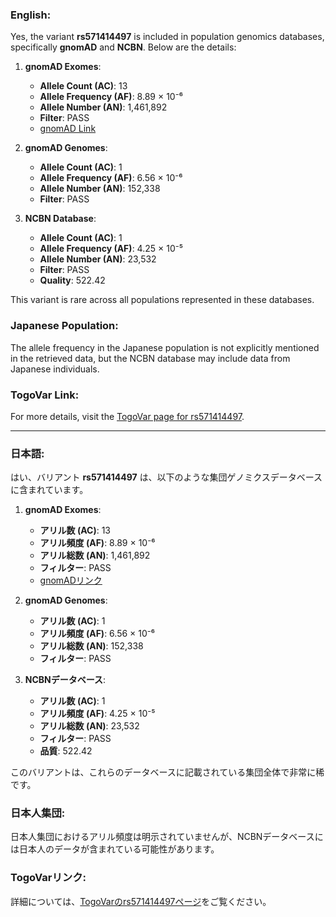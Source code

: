 ### English:
Yes, the variant **rs571414497** is included in population genomics databases, specifically **gnomAD** and **NCBN**. Below are the details:

1. **gnomAD Exomes**:
   - **Allele Count (AC)**: 13
   - **Allele Frequency (AF)**: 8.89 × 10⁻⁶
   - **Allele Number (AN)**: 1,461,892
   - **Filter**: PASS
   - [gnomAD Link](https://gnomad.broadinstitute.org/variant/17-8116869-T-C?dataset=gnomad_r4)

2. **gnomAD Genomes**:
   - **Allele Count (AC)**: 1
   - **Allele Frequency (AF)**: 6.56 × 10⁻⁶
   - **Allele Number (AN)**: 152,338
   - **Filter**: PASS

3. **NCBN Database**:
   - **Allele Count (AC)**: 1
   - **Allele Frequency (AF)**: 4.25 × 10⁻⁵
   - **Allele Number (AN)**: 23,532
   - **Filter**: PASS
   - **Quality**: 522.42

This variant is rare across all populations represented in these databases.

### Japanese Population:
The allele frequency in the Japanese population is not explicitly mentioned in the retrieved data, but the NCBN database may include data from Japanese individuals.

### TogoVar Link:
For more details, visit the [TogoVar page for rs571414497](https://togovar.org/variant/tgv397740557).

---

### 日本語:
はい、バリアント **rs571414497** は、以下のような集団ゲノミクスデータベースに含まれています。

1. **gnomAD Exomes**:
   - **アリル数 (AC)**: 13
   - **アリル頻度 (AF)**: 8.89 × 10⁻⁶
   - **アリル総数 (AN)**: 1,461,892
   - **フィルター**: PASS
   - [gnomADリンク](https://gnomad.broadinstitute.org/variant/17-8116869-T-C?dataset=gnomad_r4)

2. **gnomAD Genomes**:
   - **アリル数 (AC)**: 1
   - **アリル頻度 (AF)**: 6.56 × 10⁻⁶
   - **アリル総数 (AN)**: 152,338
   - **フィルター**: PASS

3. **NCBNデータベース**:
   - **アリル数 (AC)**: 1
   - **アリル頻度 (AF)**: 4.25 × 10⁻⁵
   - **アリル総数 (AN)**: 23,532
   - **フィルター**: PASS
   - **品質**: 522.42

このバリアントは、これらのデータベースに記載されている集団全体で非常に稀です。

### 日本人集団:
日本人集団におけるアリル頻度は明示されていませんが、NCBNデータベースには日本人のデータが含まれている可能性があります。

### TogoVarリンク:
詳細については、[TogoVarのrs571414497ページ](https://togovar.org/variant/tgv397740557)をご覧ください。